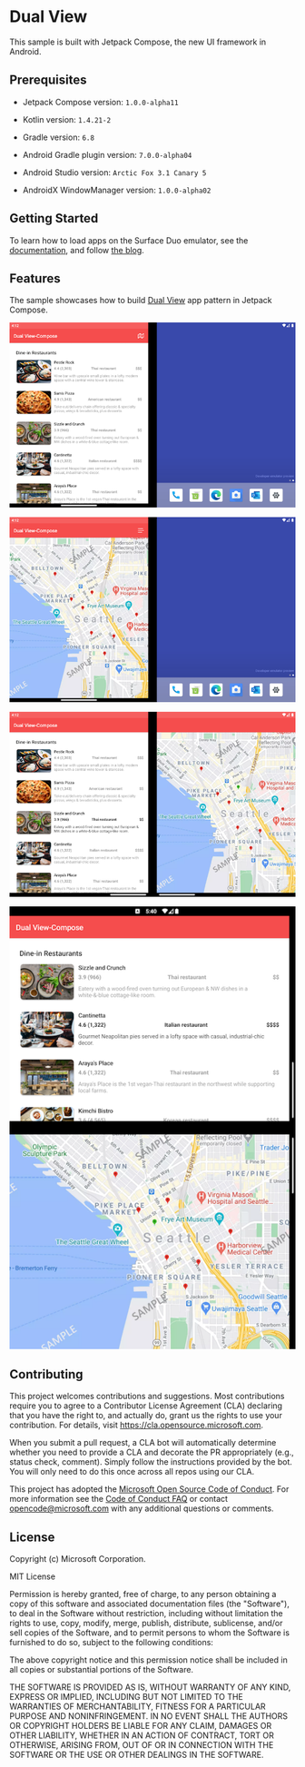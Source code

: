 # Dual View

This sample is built with Jetpack Compose, the new UI framework in Android.

## Prerequisites

- Jetpack Compose version: `1.0.0-alpha11`

- Kotlin version: `1.4.21-2`

- Gradle version: `6.8`

- Android Gradle plugin version: `7.0.0-alpha04`

- Android Studio version: `Arctic Fox 3.1 Canary 5`

- AndroidX WindowManager version: `1.0.0-alpha02`

## Getting Started

To learn how to load apps on the Surface Duo emulator, see the [documentation](https://docs.microsoft.com/dual-screen/android), and follow [the blog](https://devblogs.microsoft.com/surface-duo).


## Features

The sample showcases how to build [Dual View](https://docs.microsoft.com/en-us/dual-screen/introduction#dual-view) app pattern in Jetpack Compose.

![Single list](screenshots/1.png)

![Single detail](screenshots/2.png)

![Double landscape](screenshots/3.png)

![Double portrait](screenshots/4.png)

## Contributing

This project welcomes contributions and suggestions.  Most contributions require you to agree to a
Contributor License Agreement (CLA) declaring that you have the right to, and actually do, grant us
the rights to use your contribution. For details, visit https://cla.opensource.microsoft.com.

When you submit a pull request, a CLA bot will automatically determine whether you need to provide
a CLA and decorate the PR appropriately (e.g., status check, comment). Simply follow the instructions
provided by the bot. You will only need to do this once across all repos using our CLA.

This project has adopted the [Microsoft Open Source Code of Conduct](https://opensource.microsoft.com/codeofconduct/).
For more information see the [Code of Conduct FAQ](https://opensource.microsoft.com/codeofconduct/faq/) or
contact [opencode@microsoft.com](mailto:opencode@microsoft.com) with any additional questions or comments.

## License

Copyright (c) Microsoft Corporation.

MIT License

Permission is hereby granted, free of charge, to any person obtaining a copy of this software and associated documentation files (the "Software"), to deal in the Software without restriction, including without limitation the rights to use, copy, modify, merge, publish, distribute, sublicense, and/or sell copies of the Software, and to permit persons to whom the Software is furnished to do so, subject to the following conditions:

The above copyright notice and this permission notice shall be included in all copies or substantial portions of the Software.

THE SOFTWARE IS PROVIDED AS IS, WITHOUT WARRANTY OF ANY KIND, EXPRESS OR IMPLIED, INCLUDING BUT NOT LIMITED TO THE WARRANTIES OF MERCHANTABILITY, FITNESS FOR A PARTICULAR PURPOSE AND NONINFRINGEMENT. IN NO EVENT SHALL THE AUTHORS OR COPYRIGHT HOLDERS BE LIABLE FOR ANY CLAIM, DAMAGES OR OTHER LIABILITY, WHETHER IN AN ACTION OF CONTRACT, TORT OR OTHERWISE, ARISING FROM, OUT OF OR IN CONNECTION WITH THE SOFTWARE OR THE USE OR OTHER DEALINGS IN THE SOFTWARE.
